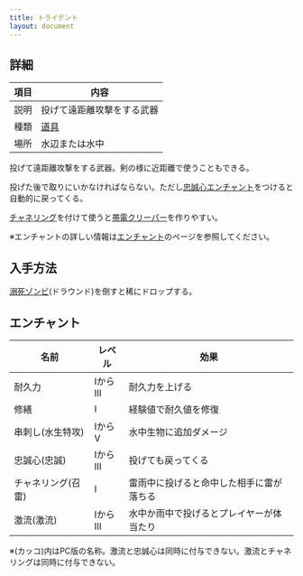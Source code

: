 ```yaml
---
title: トライデント
layout: document
---
```

## 詳細

|項目|内容|
|---|---|
|説明|投げて遠距離攻撃をする武器|
|種類|[道具](道具)|
|場所|水辺または水中|

投げて遠距離攻撃をする武器。剣の様に近距離で使うこともできる。

投げた後で取りにいかなければならない。ただし[忠誠心エンチャント](エンチャント)をつけると自動的に戻ってくる。

[チャネリング](エンチャント)を付けて使うと[帯電クリーパー](クリーパー)を作りやすい。

※エンチャントの詳しい情報は[エンチャント](エンチャント)のページを参照してください。

## 入手方法

[溺死ゾンビ](溺死ゾンビ)(ドラウンド)を倒すと稀にドロップする。

## エンチャント

|名前|レベル|効果|
|---|---|---|
|耐久力|IからIII|耐久力を上げる|
|修繕|I|経験値で耐久値を修復|
|串刺し(水生特攻)|IからV|水中生物に追加ダメージ|
|忠誠心(忠誠)|IからIII|投げても戻ってくる|
|チャネリング(召雷)|I|雷雨中に投げると命中した相手に雷が落ちる|
|激流(激流)|IからIII|水中か雨中で投げるとプレイヤーが体当たり|

※(カッコ)内はPC版の名称。激流と忠誠心は同時に付与できない。激流とチャネリングは同時に付与できない。
